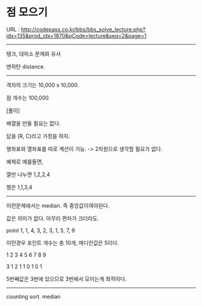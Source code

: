 # 점 모으기

URL : http://codepass.co.kr/bbs/bbs_solve_lecture.php?idx=135&prod_idx=1870&pCode=lecture&seq=2&page=1

---

탱크, 대피소 문제와 유사

맨하탄 distance.

---

격자의 크기는 10,000 x 10,000.

점 개수는 100,000

[풀이]

배열을 만들 필요는 없다.

답을 (R, C)라고 가정을 하자.

행좌표와 열좌표를 따로 계산이 가능. -> 2차원으로 생각할 필요가 없다.

예제로 예를들면,

열만 나누면 1,2,2,4

행은 1,1,3,4

---

이런문제에서는 median. 즉 중앙값이여야된다.

값은 의미가 없다. 아무리 편차가 크더라도.

point 1, 1, 4, 3, 2, 3, 1, 5, 7, 9

이런경우 포인트 개수는 총 10개, 메디안값은 5이다.

1 2 3 4 5 6 7 8 9

3 1 2 1 1 0 1 0 1

5번째값은 3번에 있으므로 3번에서 모이는게 최적이다.


-----

counting sort.
median
